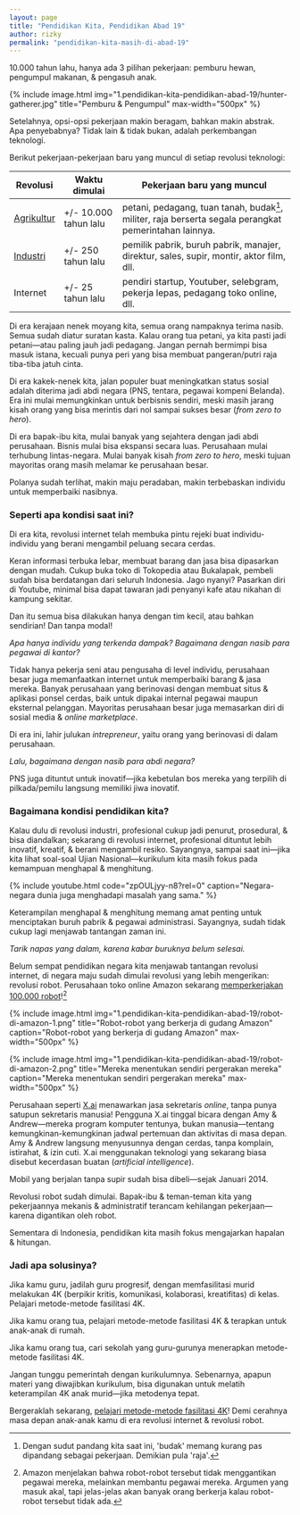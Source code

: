 ```yaml
---
layout: page
title: "Pendidikan Kita, Pendidikan Abad 19"
author: rizky
permalink: "pendidikan-kita-masih-di-abad-19"
---
```


10.000 tahun lahu, hanya ada 3 pilihan pekerjaan: pemburu hewan, pengumpul makanan, &amp; pengasuh anak.

{% include image.html
            img="1.pendidikan-kita-pendidikan-abad-19/hunter-gatherer.jpg"
            title="Pemburu & Pengumpul"
            max-width="500px"
            %}

Setelahnya, opsi-opsi pekerjaan makin beragam, bahkan makin abstrak. Apa penyebabnya? Tidak lain &amp; tidak bukan, adalah perkembangan teknologi.

Berikut pekerjaan-pekerjaan baru yang muncul di setiap revolusi teknologi:

| Revolusi      | Waktu dimulai | Pekerjaan baru yang muncul  |
| ------------- |---------------| ------|
| [Agrikultur](https://en.wikipedia.org/wiki/Neolithic_Revolution)    | +/- 10.000 tahun lalu | petani, pedagang, tuan tanah, budak[^budak], militer, raja berserta segala perangkat pemerintahan lainnya.   |
| [Industri](https://en.wikipedia.org/wiki/Industrial_Revolution)      | +/- 250 tahun lalu      |   pemilik pabrik, buruh pabrik, manajer, direktur, sales, supir, montir, aktor film, dll. |
| Internet | +/- 25 tahun lalu      | pendiri startup, Youtuber, selebgram, pekerja lepas, pedagang toko online, dll. |

[^budak]: Dengan sudut pandang kita saat ini, 'budak' memang kurang pas dipandang sebagai pekerjaan. Demikian pula 'raja'.

Di era kerajaan nenek moyang kita, semua orang nampaknya terima nasib. Semua sudah diatur suratan kasta. Kalau orang tua petani, ya kita pasti jadi petani&mdash;atau paling jauh jadi pedagang. Jangan pernah bermimpi bisa masuk istana, kecuali punya peri yang bisa membuat pangeran/putri raja tiba-tiba jatuh cinta.

Di era kakek-nenek kita, jalan populer buat meningkatkan status sosial adalah diterima jadi abdi negara (PNS, tentara, pegawai kompeni Belanda). Era ini mulai memungkinkan untuk berbisnis sendiri, meski masih jarang kisah orang yang bisa merintis dari nol sampai sukses besar (*from zero to hero*).

Di era bapak-ibu kita, mulai banyak yang sejahtera dengan jadi abdi perusahaan. Bisnis mulai bisa ekspansi secara luas. Perusahaan mulai terhubung lintas-negara. Mulai banyak kisah *from zero to hero*, meski tujuan mayoritas orang masih melamar ke perusahaan besar.

Polanya sudah terlihat, makin maju peradaban, makin terbebaskan individu untuk memperbaiki nasibnya.

### Seperti apa kondisi saat ini?

Di era kita, revolusi internet telah membuka pintu rejeki buat individu-individu yang berani mengambil peluang secara cerdas.

Keran informasi terbuka lebar, membuat barang dan jasa bisa dipasarkan dengan mudah. Cukup buka toko di Tokopedia atau Bukalapak, pembeli sudah bisa berdatangan dari seluruh Indonesia. Jago nyanyi? Pasarkan diri di Youtube, minimal bisa dapat tawaran jadi penyanyi kafe atau nikahan di kampung sekitar.

Dan itu semua bisa dilakukan hanya dengan tim kecil, atau bahkan sendirian! Dan tanpa modal!

*Apa hanya individu yang terkenda dampak? Bagaimana dengan nasib para pegawai di kantor?*

Tidak hanya pekerja seni atau pengusaha di level individu, perusahaan besar juga memanfaatkan internet untuk memperbaiki barang &amp; jasa mereka. Banyak perusahaan yang berinovasi dengan membuat situs & aplikasi ponsel cerdas, baik untuk dipakai internal pegawai maupun eksternal pelanggan. Mayoritas perusahaan besar juga memasarkan diri di sosial media &amp; *online marketplace*.

Di era ini, lahir julukan *intrepreneur*, yaitu orang yang berinovasi di dalam perusahaan.

*Lalu, bagaimana dengan nasib para abdi negara?*

PNS juga dituntut untuk inovatif&mdash;jika kebetulan bos mereka yang terpilih di pilkada/pemilu langsung memiliki jiwa inovatif.

### Bagaimana kondisi pendidikan kita?

Kalau dulu di revolusi industri, profesional cukup jadi penurut, prosedural, & bisa diandalkan; sekarang di revolusi internet, profesional dituntut lebih inovatif, kreatif, & berani mengambil resiko. Sayangnya, sampai saat ini&mdash;jika kita lihat soal-soal Ujian Nasional&mdash;kurikulum kita masih fokus pada kemampuan menghapal & menghitung.

{% include youtube.html
            code="zpOULjyy-n8?rel=0"
            caption="Negara-negara dunia juga menghadapi masalah yang sama." %}

Keterampilan menghapal & menghitung memang amat penting untuk menciptakan buruh pabrik & pegawai administrasi. Sayangnya, sudah tidak cukup lagi menjawab tantangan zaman ini.

*Tarik napas yang dalam, karena kabar buruknya belum selesai.*

Belum sempat pendidikan negara kita menjawab tantangan revolusi internet, di negara maju sudah dimulai revolusi yang lebih mengerikan: revolusi robot. Perusahaan toko online Amazon sekarang [memperkerjakan 100.000 robot](https://www.dailymail.co.uk/sciencetech/article-5808319/Amazon-100-000-warehouse-robots-company-insists-replace-humans.html)![^amazon]

[^amazon]: Amazon menjelakan bahwa robot-robot tersebut tidak menggantikan pegawai mereka, melainkan membantu pegawai mereka. Argumen yang masuk akal, tapi jelas-jelas akan banyak orang berkerja kalau robot-robot tersebut tidak ada.

{% include image.html
            img="1.pendidikan-kita-pendidikan-abad-19/robot-di-amazon-1.png"
            title="Robot-robot yang berkerja di gudang Amazon"
            caption="Robot-robot yang berkerja di gudang Amazon"
            max-width="500px"
            %}

  {% include image.html
              img="1.pendidikan-kita-pendidikan-abad-19/robot-di-amazon-2.png"
              title="Mereka menentukan sendiri pergerakan mereka"
              caption="Mereka menentukan sendiri pergerakan mereka"
              max-width="500px"
              %}

Perusahaan seperti [X.ai](https://x.ai/) menawarkan jasa sekretaris *online*, tanpa punya satupun sekretaris manusia! Pengguna X.ai tinggal bicara dengan Amy &amp; Andrew&mdash;mereka program komputer tentunya, bukan manusia&mdash;tentang kemungkinan-kemungkinan jadwal pertemuan dan aktivitas di masa depan. Amy &amp; Andrew langsung menyusunnya dengan cerdas, tanpa komplain, istirahat, & izin cuti. X.ai menggunakan teknologi yang sekarang biasa disebut kecerdasan buatan (*artificial intelligence*).

Mobil yang berjalan tanpa supir sudah bisa dibeli&mdash;sejak Januari 2014.

Revolusi robot sudah dimulai. Bapak-ibu &amp; teman-teman kita yang pekerjaannya mekanis &amp; administratif terancam kehilangan pekerjaan&mdash;karena digantikan oleh robot.

Sementara di Indonesia, pendidikan kita masih fokus mengajarkan hapalan & hitungan.

### Jadi apa solusinya?

Jika kamu guru, jadilah guru progresif, dengan memfasilitasi murid melakukan 4K (berpikir kritis, komunikasi, kolaborasi, kreatifitas) di kelas. Pelajari metode-metode fasilitasi 4K.

Jika kamu orang tua, pelajari metode-metode fasilitasi 4K & terapkan untuk anak-anak di rumah.

Jika kamu orang tua, cari sekolah yang guru-gurunya menerapkan metode-metode fasilitasi 4K.

Jangan tunggu pemerintah dengan kurikulumnya. Sebenarnya, apapun materi yang diwajibkan kurikulum, bisa digunakan untuk melatih keterampilan 4K anak murid&mdash;jika metodenya tepat.

Bergeraklah sekarang, [pelajari metode-metode fasilitasi 4K](#)! Demi cerahnya masa depan anak-anak kamu di era revolusi internet & revolusi robot.
